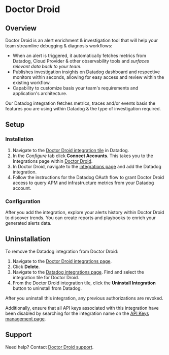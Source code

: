 # Doctor Droid

## Overview
Doctor Droid is an alert enrichment & investigation tool that will help your team streamline debugging & diagnosis workflows:
* When an alert is triggered, it automatically fetches metrics from Datadog, Cloud Provider & other observability tools and _surfaces relevant data back to your team_.
* Publishes investigation insights on Datadog dashboard and respective monitors within seconds, allowing for easy access and review within the existing workflow.
* Capability to customize basis your team's requirements and application's architecture.

Our Datadog integration fetches metrics, traces and/or events basis the features you are using within Datadog & the type of investigation required.

## Setup

### Installation
1. Navigate to the [Doctor Droid integration tile][5] in Datadog.
1. In the *Configure* tab click **Connect Accounts**. This takes you to the Integrations page within [Doctor Droid][1].
1. In Doctor Droid, navigate to the [integrations page][2] and add the Datadog integration. 
1. Follow the instructions for the Datadog OAuth flow to grant Doctor Droid access to query APM and infrastructure metrics from your Datadog account.

### Configuration
After you add the integration, explore your alerts history within Doctor Droid to discover trends. You can create reports and playbooks to enrich your generated alerts data.

## Uninstallation

To remove the Datadog integration from Doctor Droid:
1. Navigate to the [Doctor Droid integrations page][2].
1. Click  **Delete**. 
1. Navigate to the [Datadog integrations page][4]. Find and select the integration tile for Doctor Droid. 
1. From the Doctor Droid integration tile, click the  **Uninstall Integration**  button to uninstall from Datadog. 

After you uninstall this integration, any previous authorizations are revoked.

Additionally, ensure that all API keys associated with this integration have been disabled by searching for the integration name on the [API Keys management page][3].

## Support

Need help? Contact  [Doctor Droid support](mailto:support@drdroid.io).

[1]: https://alertops-app.drdroid.io/
[2]: https://alertops-app.drdroid.io/integrations
[3]: /organization-settings/api-keys?filter=Doctor%20Droid
[4]: /integrations
[5]: /integrations?integrationId=doctordroid
